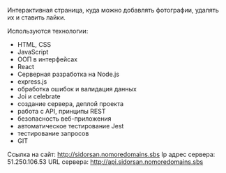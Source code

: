 Интерактивная страница, куда можно добавлять фотографии, удалять их и ставить лайки. 

  Используются технологии:
- HTML, CSS
- JavaScript
- ООП в интерфейсах
- React
- Серверная разработка на Node.js
- express.js
- обработка ошибок и валидация данных
- Joi и celebrate
- создание сервера, деплой проекта
- работа с API, принципы REST
- безопасность веб-приложения
- автоматическое тестирование Jest
- тестирование запросов
- GIT
  
Ссылка на сайт: http://sidorsan.nomoredomains.sbs 
Ip адрес сервера: 51.250.106.53
URL сервера: http://api.sidorsan.nomoredomains.sbs 
